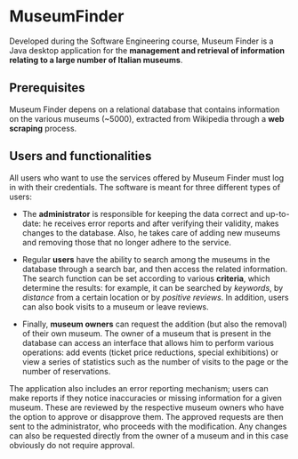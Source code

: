 # MuseumFinder
Developed during the Software Engineering course, Museum Finder is a Java desktop application for the **management and retrieval of information relating to a large number of Italian museums**.

## Prerequisites
Museum Finder depens on a relational database that contains information on the various museums (~5000), extracted from Wikipedia through a **web scraping** process.

## Users and functionalities
All users who want to use the services offered by Museum Finder must log in with their credentials.
The software is meant for three different types of users:

* The **administrator** is responsible for keeping the data correct and up-to-date: he receives error reports and after verifying their validity, makes changes to the database. 
Also, he takes care of adding new museums and removing those that no longer adhere to the service.

* Regular **users** have the ability to search among the museums in the database through a search bar, and then access the related information. The search function can be set according to various **criteria**, which determine the results: for example, it can be searched by _keywords_, by _distance_ from a certain location or by _positive reviews_. 
In addition, users can also book visits to a museum or leave reviews.

* Finally, **museum owners** can request the addition (but also the removal) of their own museum. The owner of a museum that is present in the database can access an interface that allows him to perform various operations: add events (ticket price reductions, special exhibitions) or view a series of statistics such as the number of visits to the page or the number of reservations.

The application also includes an error reporting mechanism; users can make reports if they notice inaccuracies or missing information for a given museum. These are reviewed by the respective museum owners who have the option to approve or disapprove them. The approved requests are then sent to the administrator, who proceeds with the modification. Any changes can also be requested directly from the owner of a museum and in this case obviously do not require approval.
